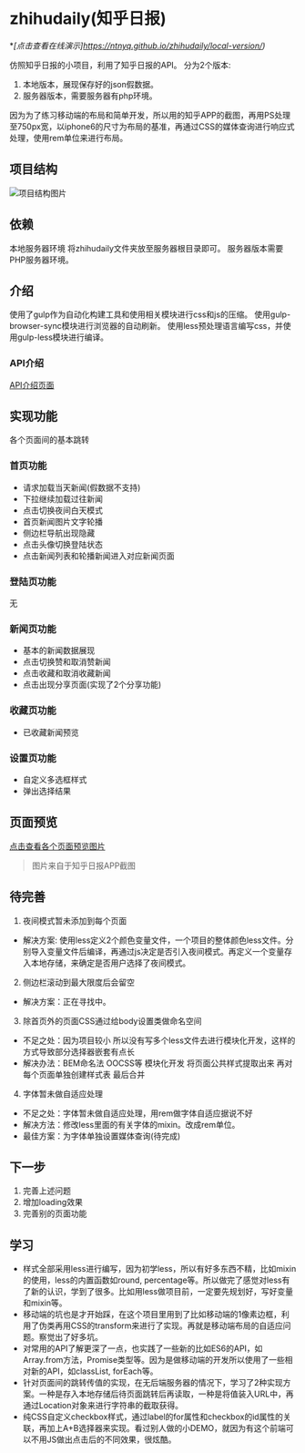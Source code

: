 # zhihudaily(知乎日报)

**[点击查看在线演示]*https://ntnyq.github.io/zhihudaily/local-version/)**

仿照知乎日报的小项目，利用了知乎日报的API。
分为2个版本:
1. 本地版本，展现保存好的json假数据。
2. 服务器版本，需要服务器有php环境。

因为为了练习移动端的布局和简单开发，所以用的知乎APP的截图，再用PS处理至750px宽，以iphone6的尺寸为布局的基准，再通过CSS的媒体查询进行响应式处理，使用rem单位来进行布局。

## 项目结构

![项目结构图片](http://olo2ef5ol.bkt.clouddn.com/screenshot.jpg)

## 依赖

本地服务器环境
将zhihudaily文件夹放至服务器根目录即可。
服务器版本需要PHP服务器环境。

## 介绍

使用了gulp作为自动化构建工具和使用相关模块进行css和js的压缩。
使用gulp-browser-sync模块进行浏览器的自动刷新。
使用less预处理语言编写css，并使用gulp-less模块进行编译。

### API介绍

[API介绍页面](https://github.com/izzyleung/ZhihuDailyPurify/wiki/%E7%9F%A5%E4%B9%8E%E6%97%A5%E6%8A%A5-API-%E5%88%86%E6%9E%90)

## 实现功能

各个页面间的基本跳转

### 首页功能

- 请求加载当天新闻(假数据不支持)
- 下拉继续加载过往新闻
- 点击切换夜间白天模式
- 首页新闻图片文字轮播
- 侧边栏导航出现隐藏
- 点击头像切换登陆状态
- 点击新闻列表和轮播新闻进入对应新闻页面

### 登陆页功能

无

### 新闻页功能

- 基本的新闻数据展现
- 点击切换赞和取消赞新闻
- 点击收藏和取消收藏新闻
- 点击出现分享页面(实现了2个分享功能)

### 收藏页功能

- 已收藏新闻预览

### 设置页功能

- 自定义多选框样式
- 弹出选择结果

## 页面预览

[点击查看各个页面预览图片](https://github.com/ntnyq/zhihudaily/blob/master/screenshot/)
> 图片来自于知乎日报APP截图

## 待完善

1. 夜间模式暂未添加到每个页面
  - 解决方案: 使用less定义2个颜色变量文件，一个项目的整体颜色less文件。分别导入变量文件后编译，再通过js决定是否引入夜间模式。再定义一个变量存入本地存储，来确定是否用户选择了夜间模式。
2. 侧边栏滚动到最大限度后会留空
  - 解决方案：正在寻找中。
3. 除首页外的页面CSS通过给body设置类做命名空间
  - 不足之处：因为项目较小 所以没有写多个less文件去进行模块化开发，这样的方式导致部分选择器嵌套有点长
  - 解决办法：BEM命名法 OOCSS等 模块化开发 将页面公共样式提取出来 再对每个页面单独创建样式表 最后合并
4. 字体暂未做自适应处理
  - 不足之处：字体暂未做自适应处理，用rem做字体自适应据说不好
  - 解决方法：修改less里面的有关字体的mixin。改成rem单位。
  - 最佳方案：为字体单独设置媒体查询(待完成)

## 下一步

1. 完善上述问题
2. 增加loading效果
3. 完善别的页面功能

## 学习

- 样式全部采用less进行编写，因为初学less，所以有好多东西不精，比如mixin的使用，less的内置函数如round, percentage等。所以做完了感觉对less有了新的认识，学到了很多。比如用less做项目前，一定要先规划好，写好变量和mixin等。
- 移动端的坑也是才开始踩，在这个项目里用到了比如移动端的1像素边框，利用了伪类再用CSS的transform来进行了实现。再就是移动端布局的自适应问题。察觉出了好多坑。
- 对常用的API了解更深了一点，也实践了一些新的比如ES6的API，如Array.from方法，Promise类型等。因为是做移动端的开发所以使用了一些相对新的API，如classList, forEach等。
- 针对页面间的跳转传值的实现，在无后端服务器的情况下，学习了2种实现方案。一种是存入本地存储后待页面跳转后再读取，一种是将值装入URL中，再通过Location对象来进行字符串的截取获得。
- 纯CSS自定义checkbox样式，通过label的for属性和checkbox的id属性的关联，再加上A+B选择器来实现。看过别人做的小DEMO，就因为有这个前端可以不用JS做出点击后的不同效果，很炫酷。



